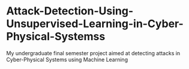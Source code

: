 # Attack-Detection-Using-Unsupervised-Learning-in-Cyber-Physical-Systemss
My undergraduate final semester project aimed at detecting attacks in Cyber-Physical Systems using Machine Learning

